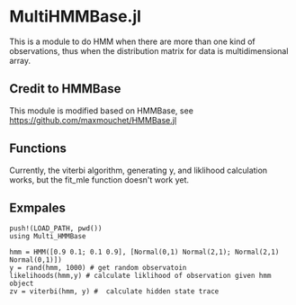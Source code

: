 # MultiHMMBase.jl
This is a module to do HMM when there are more than one kind of observations, thus when the distribution matrix for data is multidimensional array.

## Credit to HMMBase
This module is modified based on HMMBase, see https://github.com/maxmouchet/HMMBase.jl

## Functions
Currently, the viterbi algorithm, generating y, and liklihood calculation works, but the fit_mle function doesn't work yet.

## Exmpales
```{julia}
push!(LOAD_PATH, pwd())
using Multi_HMMBase

hmm = HMM([0.9 0.1; 0.1 0.9], [Normal(0,1) Normal(2,1); Normal(2,1) Normal(0,1)])
y = rand(hmm, 1000) # get random observatoin
likelihoods(hmm,y) # calculate liklihood of observation given hmm object
zv = viterbi(hmm, y) #  calculate hidden state trace 
```